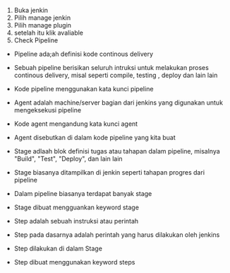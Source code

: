 1. Buka jenkin
2. Pilih manage jenkin
3. Pilih manage plugin
4. setelah itu klik avaliable
5. Check Pipeline

- Pipeline ada;ah definisi kode continous delivery
- Sebuah pipeline berisikan seluruh intruksi untuk melakukan proses continous delivery, misal seperti compile, testing , deploy dan lain lain
- Kode pipeline menggunakan kata kunci pipeline


- Agent adalah machine/server bagian dari jenkins yang digunakan untuk mengeksekusi pipeline
- Kode agent mengandung kata kunci agent
- Agent disebutkan di dalam kode pipeline yang kita buat

- Stage adlaah blok definisi tugas atau tahapan dalam pipeline, misalnya "Build", "Test", "Deploy", dan lain lain
- Stage biasanya ditampilkan di jenkin seperti tahapan progres dari pipeline
- Dalam pipeline biasanya terdapat banyak stage
- Stage dibuat mengguankan keyword stage


- Step adalah sebuah instruksi atau perintah
- Step pada dasarnya adalah perintah yang harus dilakukan oleh jenkins
- Step dilakukan di dalam Stage
- Step dibuat menggunakan keyword steps


